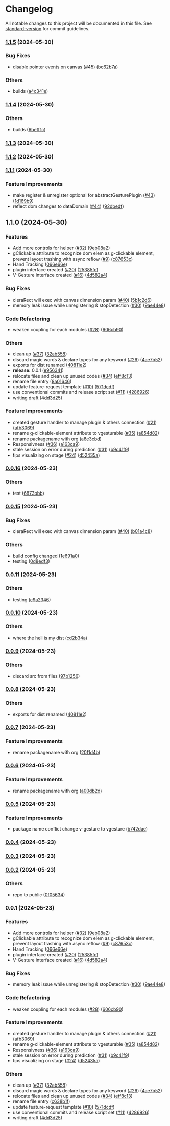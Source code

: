 # Changelog

All notable changes to this project will be documented in this file. See [standard-version](https://github.com/conventional-changelog/standard-version) for commit guidelines.

### [1.1.5](https://github.com/dovigod/V-Gesture/compare/v1.1.4...v1.1.5) (2024-05-30)


### Bug Fixes

* disable pointer events on canvas ([#45](https://github.com/dovigod/V-Gesture/issues/45)) ([bc62b7a](https://github.com/dovigod/V-Gesture/commit/bc62b7a93532fc11720102ee80b7aacfc31955c5))


### Others

* builds ([a4c341e](https://github.com/dovigod/V-Gesture/commit/a4c341e375689cf63940d9c32a04d78d8ce1627d))

### [1.1.4](https://github.com/dovigod/V-Gesture/compare/v1.1.3...v1.1.4) (2024-05-30)


### Others

* builds ([6beff1c](https://github.com/dovigod/V-Gesture/commit/6beff1c584ad2a45fcfc846a35e9b69f9c50245d))

### [1.1.3](https://github.com/dovigod/V-Gesture/compare/v1.1.2...v1.1.3) (2024-05-30)

### [1.1.2](https://github.com/dovigod/V-Gesture/compare/v1.1.1...v1.1.2) (2024-05-30)

### [1.1.1](https://github.com/dovigod/V-Gesture/compare/v1.1.0...v1.1.1) (2024-05-30)


### Feature Improvements

* make register & unregister optional for abstractGesturePlugin ([#43](https://github.com/dovigod/V-Gesture/issues/43)) ([1d169b9](https://github.com/dovigod/V-Gesture/commit/1d169b9cb458aa864fc5b320db451d071a2971a1))
* reflect dom changes to dataDomain ([#44](https://github.com/dovigod/V-Gesture/issues/44)) ([92dbedf](https://github.com/dovigod/V-Gesture/commit/92dbedfa907482dd3a4bc40df68b5f225b520d20))

## 1.1.0 (2024-05-30)


### Features

* Add more controls for helper ([#32](https://github.com/dovigod/V-Gesture/issues/32)) ([9eb08a2](https://github.com/dovigod/V-Gesture/commit/9eb08a26af471082386e5eae5277fe929c6fbcb3))
* gClickable attribute to recognize dom elem as g-clickable element, prevent layout trashing with async reflow ([#9](https://github.com/dovigod/V-Gesture/issues/9)) ([c87653c](https://github.com/dovigod/V-Gesture/commit/c87653c12b60af4913c9d7e3e75bf9e1833f21dc))
* Hand Tracking ([066e66e](https://github.com/dovigod/V-Gesture/commit/066e66e34a23760bcb06d74440b11794c94513a9))
* plugin interface created ([#20](https://github.com/dovigod/V-Gesture/issues/20)) ([25385fc](https://github.com/dovigod/V-Gesture/commit/25385fc9ffd59839f6821a72b98e3bb09123e8aa))
* V-Gesture interface created ([#16](https://github.com/dovigod/V-Gesture/issues/16)) ([4d582a4](https://github.com/dovigod/V-Gesture/commit/4d582a422be3f4aa50b58e5d1c53618781d34d5c))


### Bug Fixes

* cleraRect will exec with canvas dimension param ([#40](https://github.com/dovigod/V-Gesture/issues/40)) ([5b1c2d6](https://github.com/dovigod/V-Gesture/commit/5b1c2d6d5f1721bf42b1abd8e83ba27f17a5918f))
* memory leak issue while unregistering & stopDetection ([#30](https://github.com/dovigod/V-Gesture/issues/30)) ([9ae44e8](https://github.com/dovigod/V-Gesture/commit/9ae44e8581e13d42a985516b20c0dec69a5735a6))


### Code Refactoring

* weaken coupling for each modules ([#28](https://github.com/dovigod/V-Gesture/issues/28)) ([606cb90](https://github.com/dovigod/V-Gesture/commit/606cb90ba0b24f58b55083c1b829fd64a535a9e0))


### Others

* clean up ([#37](https://github.com/dovigod/V-Gesture/issues/37)) ([32ab558](https://github.com/dovigod/V-Gesture/commit/32ab558b47e9fb003b2828a04d8b8713a3b13171))
* discard magic words & declare types for any keyword ([#26](https://github.com/dovigod/V-Gesture/issues/26)) ([4ae7b52](https://github.com/dovigod/V-Gesture/commit/4ae7b52e9c200be2c7442a6b56acc606139f1267))
* exports for dist renamed ([40811e2](https://github.com/dovigod/V-Gesture/commit/40811e27d939009d62831dae893de093732d1dd2))
* **release:** 0.0.1 ([e956341](https://github.com/dovigod/V-Gesture/commit/e956341f7d546fc918e4afe85043aa8997523418))
* relocate files and clean up unused codes ([#34](https://github.com/dovigod/V-Gesture/issues/34)) ([eff8c13](https://github.com/dovigod/V-Gesture/commit/eff8c136ec892b7562ca50f381a23b1c4c119679))
* rename file entry ([8a01646](https://github.com/dovigod/V-Gesture/commit/8a0164670254809becf02ed71f1e75224f3906ff))
* update feature-request template ([#10](https://github.com/dovigod/V-Gesture/issues/10)) ([571dcdf](https://github.com/dovigod/V-Gesture/commit/571dcdfa819ccc530f051cb240666b7eb51abda1))
* use conventional commits and release script set ([#11](https://github.com/dovigod/V-Gesture/issues/11)) ([4286926](https://github.com/dovigod/V-Gesture/commit/42869265ed0e433ff6949e6751713720debc159b))
* writing draft ([4dd3d25](https://github.com/dovigod/V-Gesture/commit/4dd3d257ff74d420b5e7e61c86f6a053a0bc60ff))


### Feature Improvements

* created gesture handler to manage plugin & others connection ([#21](https://github.com/dovigod/V-Gesture/issues/21)) ([afb3069](https://github.com/dovigod/V-Gesture/commit/afb306928f3931ed14245ce27f3dfdd6ed72b64f))
* rename g-clickable-element attribute to vgesturable ([#35](https://github.com/dovigod/V-Gesture/issues/35)) ([a854d82](https://github.com/dovigod/V-Gesture/commit/a854d82befa1e46110b7ca5c65dd8496611b4c0f))
* rename packagename with org ([a6e3cbd](https://github.com/dovigod/V-Gesture/commit/a6e3cbd84d99d9c5ee394ecd405c9a1558402edc))
* Responsivness ([#36](https://github.com/dovigod/V-Gesture/issues/36)) ([a163ca9](https://github.com/dovigod/V-Gesture/commit/a163ca99f6f042e183f8c26cdda602f9f619093d))
* stale session on error during prediction ([#31](https://github.com/dovigod/V-Gesture/issues/31)) ([b9c41f9](https://github.com/dovigod/V-Gesture/commit/b9c41f971be3cef9403a1bc995f6df924f3109cd))
* tips visualizing on stage ([#24](https://github.com/dovigod/V-Gesture/issues/24)) ([d52435a](https://github.com/dovigod/V-Gesture/commit/d52435ab3de5501ce8759d23b5ef580552aace9e))

### [0.0.16](https://github.com/dovigod/V-Gesture/compare/v0.0.15...v0.0.16) (2024-05-23)


### Others

* test ([6873bbb](https://github.com/dovigod/V-Gesture/commit/6873bbb343f5890e84550d39da8c688dfd5c2e42))

### [0.0.15](https://github.com/dovigod/V-Gesture/compare/v0.0.11...v0.0.15) (2024-05-23)


### Bug Fixes

* cleraRect will exec with canvas dimension param ([#40](https://github.com/dovigod/V-Gesture/issues/40)) ([b01a4c8](https://github.com/dovigod/V-Gesture/commit/b01a4c807bd3024ee97259df78c3cc9b7be4244f))


### Others

* build config changed ([1e691a0](https://github.com/dovigod/V-Gesture/commit/1e691a02ac54ac03df74435ba793f1dfc49070fb))
* testing ([0d8edf3](https://github.com/dovigod/V-Gesture/commit/0d8edf3b2e2faf19e4eed7acbf183713ba6f2251))

### [0.0.11](https://github.com/dovigod/V-Gesture/compare/v0.0.10...v0.0.11) (2024-05-23)


### Others

* testing ([c9a2346](https://github.com/dovigod/V-Gesture/commit/c9a23468e02c4ae7b7cd034e37a73b07de6eda5c))

### [0.0.10](https://github.com/dovigod/V-Gesture/compare/v0.0.9...v0.0.10) (2024-05-23)


### Others

* where the hell is my dist ([cd2b34a](https://github.com/dovigod/V-Gesture/commit/cd2b34abf7f2a4cd5bf6d654fc25d8292534e6a5))

### [0.0.9](https://github.com/dovigod/V-Gesture/compare/v0.0.8...v0.0.9) (2024-05-23)


### Others

* discard src from files ([97b1256](https://github.com/dovigod/V-Gesture/commit/97b1256c1980cf991577724df57a9907e1e38f95))

### [0.0.8](https://github.com/dovigod/V-Gesture/compare/v0.0.7...v0.0.8) (2024-05-23)


### Others

* exports for dist renamed ([40811e2](https://github.com/dovigod/V-Gesture/commit/40811e27d939009d62831dae893de093732d1dd2))

### [0.0.7](https://github.com/dovigod/V-Gesture/compare/v0.0.6...v0.0.7) (2024-05-23)


### Feature Improvements

* rename packagename with org ([20f1d4b](https://github.com/dovigod/V-Gesture/commit/20f1d4b4f7e84a0f54dbb6099501c5d9d81c26f6))

### [0.0.6](https://github.com/dovigod/V-Gesture/compare/v0.0.5...v0.0.6) (2024-05-23)


### Feature Improvements

* rename packagename with org ([a00db2d](https://github.com/dovigod/V-Gesture/commit/a00db2ded498a50a05df6020e2586c09475f4370))

### [0.0.5](https://github.com/dovigod/V-Gesture/compare/v0.0.4...v0.0.5) (2024-05-23)


### Feature Improvements

* package name conflict change v-gesture to vgesture ([b742dae](https://github.com/dovigod/V-Gesture/commit/b742dae706f9722cd2357bf7dcd2bf15b8c216e2))

### [0.0.4](https://github.com/dovigod/V-Gesture/compare/v0.0.3...v0.0.4) (2024-05-23)

### [0.0.3](https://github.com/dovigod/V-Gesture/compare/v0.0.2...v0.0.3) (2024-05-23)

### [0.0.2](https://github.com/dovigod/V-Gesture/compare/v0.0.1...v0.0.2) (2024-05-23)


### Others

* repo to public ([0f05634](https://github.com/dovigod/V-Gesture/commit/0f056347383460a84089d1fac4d11cafef2e1d5a))

### 0.0.1 (2024-05-23)


### Features

* Add more controls for helper ([#32](https://github.com/dovigod/V-Gesture/issues/32)) ([9eb08a2](https://github.com/dovigod/V-Gesture/commit/9eb08a26af471082386e5eae5277fe929c6fbcb3))
* gClickable attribute to recognize dom elem as g-clickable element, prevent layout trashing with async reflow ([#9](https://github.com/dovigod/V-Gesture/issues/9)) ([c87653c](https://github.com/dovigod/V-Gesture/commit/c87653c12b60af4913c9d7e3e75bf9e1833f21dc))
* Hand Tracking ([066e66e](https://github.com/dovigod/V-Gesture/commit/066e66e34a23760bcb06d74440b11794c94513a9))
* plugin interface created ([#20](https://github.com/dovigod/V-Gesture/issues/20)) ([25385fc](https://github.com/dovigod/V-Gesture/commit/25385fc9ffd59839f6821a72b98e3bb09123e8aa))
* V-Gesture interface created ([#16](https://github.com/dovigod/V-Gesture/issues/16)) ([4d582a4](https://github.com/dovigod/V-Gesture/commit/4d582a422be3f4aa50b58e5d1c53618781d34d5c))


### Bug Fixes

* memory leak issue while unregistering & stopDetection ([#30](https://github.com/dovigod/V-Gesture/issues/30)) ([9ae44e8](https://github.com/dovigod/V-Gesture/commit/9ae44e8581e13d42a985516b20c0dec69a5735a6))


### Code Refactoring

* weaken coupling for each modules ([#28](https://github.com/dovigod/V-Gesture/issues/28)) ([606cb90](https://github.com/dovigod/V-Gesture/commit/606cb90ba0b24f58b55083c1b829fd64a535a9e0))


### Feature Improvements

* created gesture handler to manage plugin & others connection ([#21](https://github.com/dovigod/V-Gesture/issues/21)) ([afb3069](https://github.com/dovigod/V-Gesture/commit/afb306928f3931ed14245ce27f3dfdd6ed72b64f))
* rename g-clickable-element attribute to vgesturable ([#35](https://github.com/dovigod/V-Gesture/issues/35)) ([a854d82](https://github.com/dovigod/V-Gesture/commit/a854d82befa1e46110b7ca5c65dd8496611b4c0f))
* Responsivness ([#36](https://github.com/dovigod/V-Gesture/issues/36)) ([a163ca9](https://github.com/dovigod/V-Gesture/commit/a163ca99f6f042e183f8c26cdda602f9f619093d))
* stale session on error during prediction ([#31](https://github.com/dovigod/V-Gesture/issues/31)) ([b9c41f9](https://github.com/dovigod/V-Gesture/commit/b9c41f971be3cef9403a1bc995f6df924f3109cd))
* tips visualizing on stage ([#24](https://github.com/dovigod/V-Gesture/issues/24)) ([d52435a](https://github.com/dovigod/V-Gesture/commit/d52435ab3de5501ce8759d23b5ef580552aace9e))


### Others

* clean up ([#37](https://github.com/dovigod/V-Gesture/issues/37)) ([32ab558](https://github.com/dovigod/V-Gesture/commit/32ab558b47e9fb003b2828a04d8b8713a3b13171))
* discard magic words & declare types for any keyword ([#26](https://github.com/dovigod/V-Gesture/issues/26)) ([4ae7b52](https://github.com/dovigod/V-Gesture/commit/4ae7b52e9c200be2c7442a6b56acc606139f1267))
* relocate files and clean up unused codes ([#34](https://github.com/dovigod/V-Gesture/issues/34)) ([eff8c13](https://github.com/dovigod/V-Gesture/commit/eff8c136ec892b7562ca50f381a23b1c4c119679))
* rename file entry ([c638b1f](https://github.com/dovigod/V-Gesture/commit/c638b1f167aa7b679d2c48b29c6ab1c8e61d7e7b))
* update feature-request template ([#10](https://github.com/dovigod/V-Gesture/issues/10)) ([571dcdf](https://github.com/dovigod/V-Gesture/commit/571dcdfa819ccc530f051cb240666b7eb51abda1))
* use conventional commits and release script set ([#11](https://github.com/dovigod/V-Gesture/issues/11)) ([4286926](https://github.com/dovigod/V-Gesture/commit/42869265ed0e433ff6949e6751713720debc159b))
* writing draft ([4dd3d25](https://github.com/dovigod/V-Gesture/commit/4dd3d257ff74d420b5e7e61c86f6a053a0bc60ff))
